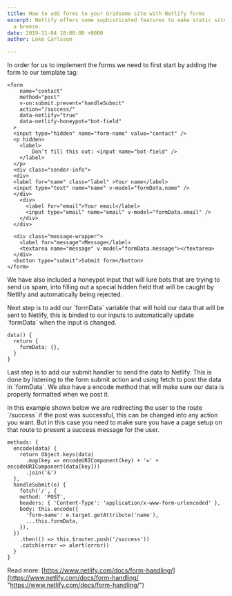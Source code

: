 ```yaml
---
title: How to add forms to your Gridsome site with Netlify forms
excerpt: Netlify offers some sophisticated features to make static site form submissions
  a breeze.
date: 2019-11-04 18:00:00 +0000
author: Loke Carlsson

---
```

In order for us to implement the forms we need to first start by adding the form to our template tag:

  

    <form
        name="contact"
        method="post"
        v-on:submit.prevent="handleSubmit"
        action="/success/"
        data-netlify="true"
        data-netlify-honeypot="bot-field"
      >
      <input type="hidden" name="form-name" value="contact" />
      <p hidden>
        <label>
        	Don’t fill this out: <input name="bot-field" />
        </label>
      </p>
      <div class="sender-info">
      <div>
      <label for="name" class="label" >Your name</label>
      <input type="text" name="name" v-model="formData.name" />
      </div>
        <div>
          <label for="email">Your email</label>
          <input type="email" name="email" v-model="formData.email" />
        </div>
      </div>
      
      <div class="message-wrapper">
        <label for="message">Message</label>
        <textarea name="message" v-model="formData.message"></textarea>
      </div>
      <button type="submit">Submit form</button>
    </form>

  

We have also included a honeypot input that will lure bots that are trying to send us spam, into filling out a special hidden field that will be caught by Netlify and automatically being rejected.

Next step is to add our \`formData\` variable that will hold our data that will be sent to Netlify, this is binded to our inputs to automatically update \`formData\` when the input is changed.

 

    data() {
      return {
      	formData: {},
      }
    }

 

Last step is to add our submit handler to send the data to Netlify. This is done by listening to the form submit action and using fetch to post the data in \`formData\`. We also have a encode method that will make sure our data is properly formatted when we post it.

 

In this example shown below we are redirecting the user to the route \`/success\` if the post was successful, this can be changed into any action you want. But in this case you need to make sure you have a page setup on that route to present a success message for the user.

 

    methods: {
      encode(data) {
        return Object.keys(data)
          .map(key => encodeURIComponent(key) + '=' + encodeURIComponent(data[key]))
          .join('&')
      },
      handleSubmit(e) {
        fetch('/', {
        method: 'POST',
        headers: { 'Content-Type': 'application/x-www-form-urlencoded' },
        body: this.encode({
          'form-name': e.target.getAttribute('name'),
          ...this.formData,
        }),
      })
        .then(() => this.$router.push('/success'))
        .catch(error => alert(error))
      }
    }

 

Read more: [https://www.netlify.com/docs/form-handling/](https://www.netlify.com/docs/form-handling/ "https://www.netlify.com/docs/form-handling/")